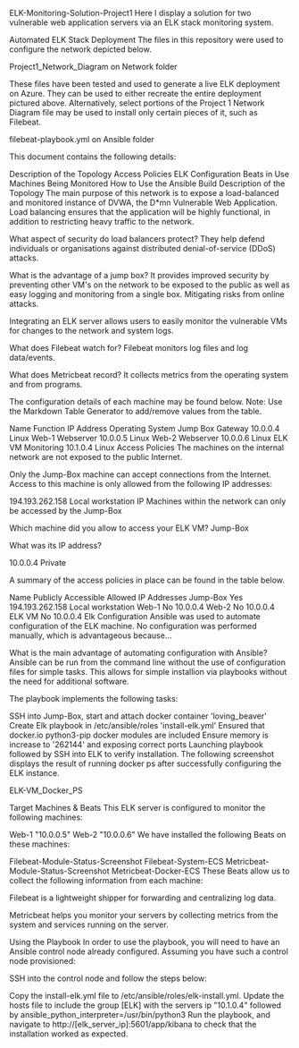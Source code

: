 ELK-Monitoring-Solution-Project1
Here I display a solution for two vulnerable web application servers via an ELK stack monitoring system.

Automated ELK Stack Deployment
The files in this repository were used to configure the network depicted below.

Project1_Network_Diagram on Network folder

These files have been tested and used to generate a live ELK deployment on Azure. They can be used to either recreate the entire deployment pictured above. Alternatively, select portions of the Project 1 Network Diagram file may be used to install only certain pieces of it, such as Filebeat.

filebeat-playbook.yml on Ansible folder

This document contains the following details:

Description of the Topology
Access Policies
ELK Configuration
Beats in Use
Machines Being Monitored
How to Use the Ansible Build
Description of the Topology
The main purpose of this network is to expose a load-balanced and monitored instance of DVWA, the D*mn Vulnerable Web Application.
Load balancing ensures that the application will be highly functional, in addition to restricting heavy traffic to the network.

What aspect of security do load balancers protect?
They help defend individuals or organisations against distributed denial-of-service (DDoS) attacks.

What is the advantage of a jump box?
It provides improved security by preventing other VM's on the network to be exposed to the public as well as easy logging and monitoring from a single box. Mitigating risks from online attacks.

Integrating an ELK server allows users to easily monitor the vulnerable VMs for changes to the network and system logs.

What does Filebeat watch for?
Filebeat monitors log files and log data/events.

What does Metricbeat record?
It collects metrics from the operating system and from programs.

The configuration details of each machine may be found below. Note: Use the Markdown Table Generator to add/remove values from the table.

Name	Function	IP Address	Operating System
Jump Box	Gateway	10.0.0.4	Linux
Web-1	Webserver	10.0.0.5	Linux
Web-2	Webserver	10.0.0.6	Linux
ELK VM	Monitoring	10.1.0.4	Linux
Access Policies
The machines on the internal network are not exposed to the public Internet.

Only the Jump-Box machine can accept connections from the Internet. Access to this machine is only allowed from the following IP addresses:

194.193.262.158 Local workstation IP
Machines within the network can only be accessed by the Jump-Box

Which machine did you allow to access your ELK VM?
Jump-Box

What was its IP address?

10.0.0.4 Private

A summary of the access policies in place can be found in the table below.

Name	Publicly Accessible	Allowed IP Addresses
Jump-Box	Yes	194.193.262.158 Local workstation
Web-1	No	10.0.0.4
Web-2	No	10.0.0.4
ELK VM	No	10.0.0.4
Elk Configuration
Ansible was used to automate configuration of the ELK machine. No configuration was performed manually, which is advantageous because...

What is the main advantage of automating configuration with Ansible?
Ansible can be run from the command line without the use of configuration files for simple tasks. This allows for simple installion via playbooks without the need for additional software.

The playbook implements the following tasks:

SSH into Jump-Box, start and attach docker container 'loving_beaver'
Create Elk playbook in /etc/ansible/roles 'install-elk.yml'
Ensured that docker.io python3-pip docker modules are included
Ensure memory is increase to '262144' and exposing correct ports
Launching playbook followed by SSH into ELK to verify installation.
The following screenshot displays the result of running docker ps after successfully configuring the ELK instance.

ELK-VM_Docker_PS

Target Machines & Beats
This ELK server is configured to monitor the following machines:

Web-1 "10.0.0.5"
Web-2 "10.0.0.6"
We have installed the following Beats on these machines:

Filebeat-Module-Status-Screenshot
Filebeat-System-ECS
Metricbeat-Module-Status-Screenshot
Metricbeat-Docker-ECS
These Beats allow us to collect the following information from each machine:

Filebeat is a lightweight shipper for forwarding and centralizing log data.

Metricbeat helps you monitor your servers by collecting metrics from the system and services running on the server.

Using the Playbook
In order to use the playbook, you will need to have an Ansible control node already configured. Assuming you have such a control node provisioned:

SSH into the control node and follow the steps below:

Copy the install-elk.yml file to /etc/ansible/roles/elk-install.yml.
Update the hosts file to include the group [ELK] with the servers ip "10.1.0.4" followed by ansible_python_interpreter=/usr/bin/python3
Run the playbook, and navigate to http://[elk_server_ip]:5601/app/kibana to check that the installation worked as expected.
